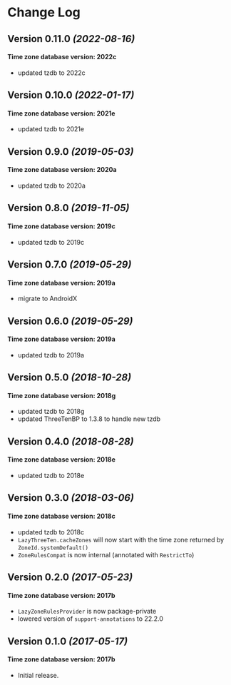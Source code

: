 Change Log
==========

Version 0.11.0 *(2022-08-16)*
----------------------------

#### Time zone database version: 2022c

- updated tzdb to 2022c

Version 0.10.0 *(2022-01-17)*
----------------------------

#### Time zone database version: 2021e

- updated tzdb to 2021e

Version 0.9.0 *(2019-05-03)*
----------------------------

#### Time zone database version: 2020a

- updated tzdb to 2020a

Version 0.8.0 *(2019-11-05)*
----------------------------

#### Time zone database version: 2019c

- updated tzdb to 2019c

Version 0.7.0 *(2019-05-29)*
----------------------------

#### Time zone database version: 2019a

- migrate to AndroidX

Version 0.6.0 *(2019-05-29)*
----------------------------

#### Time zone database version: 2019a

- updated tzdb to 2019a

Version 0.5.0 *(2018-10-28)*
----------------------------

#### Time zone database version: 2018g

- updated tzdb to 2018g
- updated ThreeTenBP to 1.3.8 to handle new tzdb

Version 0.4.0 *(2018-08-28)*
----------------------------

#### Time zone database version: 2018e

- updated tzdb to 2018e


Version 0.3.0 *(2018-03-06)*
----------------------------

#### Time zone database version: 2018c

- updated tzdb to 2018c
- `LazyThreeTen.cacheZones` will now start with the time zone returned by `ZoneId.systemDefault()`
- `ZoneRulesCompat` is now internal (annotated with `RestrictTo`)


Version 0.2.0 *(2017-05-23)*
----------------------------

#### Time zone database version: 2017b

- `LazyZoneRulesProvider` is now package-private
- lowered version of `support-annotations` to 22.2.0


Version 0.1.0 *(2017-05-17)*
----------------------------

#### Time zone database version: 2017b

- Initial release.
